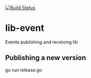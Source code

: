 [![Build Status](https://travis-ci.org/flowcommerce/lib-event.svg?branch=master)](https://travis-ci.org/flowcommerce/lib-event)

# lib-event
Events publishing and receiving lib

## Publishing a new version

  go run release.go

